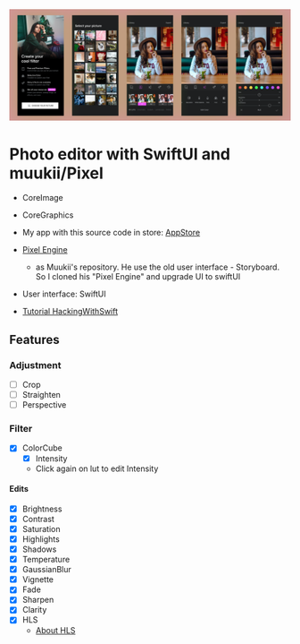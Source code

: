 
<img src=Resources/preview.png width=960/>

# Photo editor with SwiftUI and muukii/Pixel

- CoreImage
- CoreGraphics
- My app with this source code in store: [AppStore](https://apps.apple.com/us/app/id1525852224)

- [Pixel Engine](https://github.com/muukii/Pixel)
	- as Muukii's repository. He use the old user interface - Storyboard. So I cloned his "Pixel Engine" and upgrade UI to swiftUI
- User interface: SwiftUI
- [Tutorial HackingWithSwift](https://www.hackingwithswift.com/books/ios-swiftui/integrating-core-image-with-swiftui)


## Features

### Adjustment

* [ ] Crop
* [ ] Straighten
* [ ] Perspective

### Filter
* [x] ColorCube 
	* [x] Intensity
	- Click again on lut to edit Intensity


#### Edits

* [x] Brightness
* [x] Contrast
* [x] Saturation
* [x] Highlights
* [x] Shadows
* [x] Temperature
* [x] GaussianBlur
* [x] Vignette 
* [x] Fade
* [x] Sharpen
* [x] Clarity
* [x] HLS
	- [About HLS](https://dzone.com/articles/creating-a-selective-hsl-adjustment-filter-in-core)
